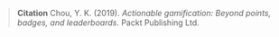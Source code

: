> **Citation**
> Chou, Y. K. (2019). _Actionable gamification: Beyond points, badges, and leaderboards_. Packt Publishing Ltd.